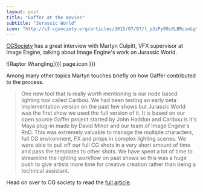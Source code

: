```yaml
---
layout: post
title: "Gaffer at the movies"
subtitle: "Jurassic World"
icon: "http://s3.cgsociety.org/articles/2015/07/07/l_pJzPy00i0LBRcsmLgYvg.jpg"
---
```


[CGSociety](http://www.cgsociety.org) has a great interview with Martyn Culpitt, VFX supervisor at Image Engine, talking about Image Engine's work on Jurassic World.

![Raptor Wrangling]({{ page.icon }})

Among many other topics Martyn touches briefly on how Gaffer contributed to the process.

> One new tool that is really worth mentioning is our node based lighting tool called Caribou. We had been testing an early beta implementation version on the past few shows but Jurassic World was the first show we used the full version of it. It is based on our open source Gaffer project started by John Haddon and Caribou is it's Maya plug-in made by David Minor and our team of Image Engine's RnD. This was extremely valuable to manage the multiple characters, full CG environment, FX and props in complex lighting scenes. We were able to pull off our full CG shots in a very short amount of time and pass the templates to other shots.  We have spent a lot of time to streamline the lighting workflow on past shows so this was a huge push to give artists more time for creative creation rather than being a technical assistant.

Head on over to CG society to read the [full article](http://www.cgsociety.org/news/article/667/making-jurassic-world-).
